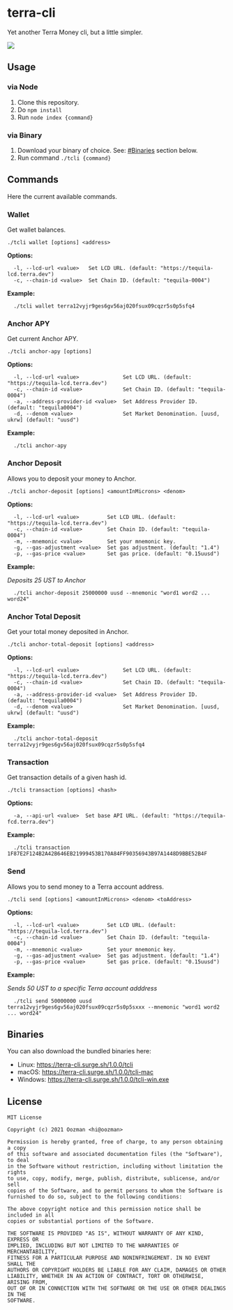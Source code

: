 # terra-cli

Yet another Terra Money cli, but a little simpler.

<img src="https://i.imgur.com/4UY9o5p.gif"/>

## Usage

### via Node

1. Clone this repository.
2. Do `npm install`
3. Run `node index {command}`

### via Binary

1. Download your binary of choice. See: [#Binaries](https://github.com/oozman/terra-cli#binaries) section below.
2. Run command `./tcli {command}`

## Commands

Here the current available commands.

### Wallet
Get wallet balances.

```
./tcli wallet [options] <address>
```

**Options:**
```
  -l, --lcd-url <value>   Set LCD URL. (default: "https://tequila-lcd.terra.dev")
  -c, --chain-id <value>  Set Chain ID. (default: "tequila-0004")
```

**Example:**
```
  ./tcli wallet terra12vyjr9ges6gv56aj020fsux09cqzr5s0p5sfq4
```

### Anchor APY
Get current Anchor APY.

```
./tcli anchor-apy [options]
```

**Options:**
```
  -l, --lcd-url <value>              Set LCD URL. (default: "https://tequila-lcd.terra.dev")
  -c, --chain-id <value>             Set Chain ID. (default: "tequila-0004")
  -a, --address-provider-id <value>  Set Address Provider ID. (default: "tequila0004")
  -d, --denom <value>                Set Market Denomination. [uusd, ukrw] (default: "uusd")
```

**Example:**

```
  ./tcli anchor-apy
```

### Anchor Deposit
Allows you to deposit your money to Anchor.

```
./tcli anchor-deposit [options] <amountInMicrons> <denom>
```

**Options:**
```
  -l, --lcd-url <value>         Set LCD URL. (default: "https://tequila-lcd.terra.dev")
  -c, --chain-id <value>        Set Chain ID. (default: "tequila-0004")
  -m, --mnemonic <value>        Set your mnemonic key.
  -g, --gas-adjustment <value>  Set gas adjustment. (default: "1.4")
  -p, --gas-price <value>       Set gas price. (default: "0.15uusd")
```

**Example:**

_Deposits 25 UST to Anchor_

```
  ./tcli anchor-deposit 25000000 uusd --mnemonic "word1 word2 ... word24"
```

### Anchor Total Deposit
Get your total money deposited in Anchor.

```
./tcli anchor-total-deposit [options] <address>
```

**Options:**
```
  -l, --lcd-url <value>              Set LCD URL. (default: "https://tequila-lcd.terra.dev")
  -c, --chain-id <value>             Set Chain ID. (default: "tequila-0004")
  -a, --address-provider-id <value>  Set Address Provider ID. (default: "tequila0004")
  -d, --denom <value>                Set Market Denomination. [uusd, ukrw] (default: "uusd")
```

**Example:**

```
  ./tcli anchor-total-deposit terra12vyjr9ges6gv56aj020fsux09cqzr5s0p5sfq4
```

### Transaction
Get transaction details of a given hash id.

```
./tcli transaction [options] <hash>
```

**Options:**
```
  -a, --api-url <value>  Set base API URL. (default: "https://tequila-fcd.terra.dev")
```

**Example:**

```
  ./tcli transaction 1F87E2F124B2A42B646EB21999453B170A84FF90356943B97A1448D9BBE52B4F
```

### Send
Allows you to send money to a Terra account address.

```
./tcli send [options] <amountInMicrons> <denom> <toAddress>
```

**Options:**
```
  -l, --lcd-url <value>         Set LCD URL. (default: "https://tequila-lcd.terra.dev")
  -c, --chain-id <value>        Set Chain ID. (default: "tequila-0004")
  -m, --mnemonic <value>        Set your mnemonic key.
  -g, --gas-adjustment <value>  Set gas adjustment. (default: "1.4")
  -p, --gas-price <value>       Set gas price. (default: "0.15uusd")
```

**Example:**

_Sends 50 UST to a specific Terra account adddress_

```
  ./tcli send 50000000 uusd terra12vyjr9ges6gv56aj020fsux09cqzr5s0p5sxxx --mnemonic "word1 word2 ... word24"
```

## Binaries
You can also download the bundled binaries here:

- Linux: https://terra-cli.surge.sh/1.0.0/tcli
- macOS: https://terra-cli.surge.sh/1.0.0/tcli-mac
- Windows: https://terra-cli.surge.sh/1.0.0/tcli-win.exe

## License

```
MIT License

Copyright (c) 2021 Oozman <hi@oozman>

Permission is hereby granted, free of charge, to any person obtaining a copy
of this software and associated documentation files (the "Software"), to deal
in the Software without restriction, including without limitation the rights
to use, copy, modify, merge, publish, distribute, sublicense, and/or sell
copies of the Software, and to permit persons to whom the Software is
furnished to do so, subject to the following conditions:

The above copyright notice and this permission notice shall be included in all
copies or substantial portions of the Software.

THE SOFTWARE IS PROVIDED "AS IS", WITHOUT WARRANTY OF ANY KIND, EXPRESS OR
IMPLIED, INCLUDING BUT NOT LIMITED TO THE WARRANTIES OF MERCHANTABILITY,
FITNESS FOR A PARTICULAR PURPOSE AND NONINFRINGEMENT. IN NO EVENT SHALL THE
AUTHORS OR COPYRIGHT HOLDERS BE LIABLE FOR ANY CLAIM, DAMAGES OR OTHER
LIABILITY, WHETHER IN AN ACTION OF CONTRACT, TORT OR OTHERWISE, ARISING FROM,
OUT OF OR IN CONNECTION WITH THE SOFTWARE OR THE USE OR OTHER DEALINGS IN THE
SOFTWARE.
```
